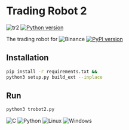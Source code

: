 # Trading Robot 2
![tr2](https://img.shields.io/badge/thehomemadecode-Trading_Robot_2-blue)
[![Python version](https://img.shields.io/pypi/pyversions/binance-connector)](https://www.python.org/downloads/)

The trading robot for
![Binance](https://img.shields.io/badge/Binance-FCD535?style=for-the-badge&logo=binance&logoColor=white)
[![PyPI version](https://img.shields.io/pypi/v/binance-connector)](https://pypi.python.org/pypi/binance-connector)

## Installation
```bash
pip install -r requirements.txt &&
python3 setup.py build_ext --inplace
```

## Run
```bash
python3 trobot2.py
```
![C](https://img.shields.io/badge/c-%2300599C.svg?style=for-the-badge&logo=c%2B%2B&logoColor=white)
![Python](https://img.shields.io/badge/python-3670A0?style=for-the-badge&logo=python&logoColor=ffdd54)
![Linux](https://img.shields.io/badge/Linux-FFFFFF?style=for-the-badge&logo=linux&logoColor=black)
![Windows](https://img.shields.io/badge/Windows-0078D6?style=for-the-badge&logo=windows&logoColor=white)
